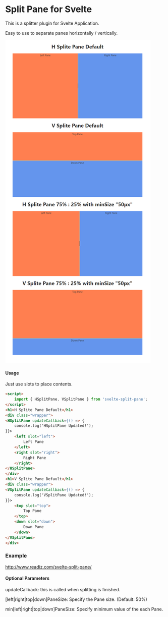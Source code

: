 # Split Pane for Svelte

This is a splitter plugin for Svelte Application.

Easy to use to separate panes horizontally / vertically.

![](2021-02-07-23-58-06.png)

#### Usage

Just use slots to place contents.
```html
<script>
    import { HSplitPane, VSplitPane } from 'svelte-split-pane';
</script>
<h1>H Splite Pane Default</h1>
<div class="wrapper">
<HSplitPane updateCallback={() => {
    console.log('HSplitPane Updated!');
}}>
    <left slot="left">
        Left Pane
    </left>
    <right slot="right">
        Right Pane
    </right>
</HSplitPane>
</div>
<h1>V Splite Pane Default</h1>
<div class="wrapper">
<VSplitPane updateCallback={() => {
    console.log('VSplitPane Updated!');
}}>
    <top slot="top">
        Top Pane
    </top>
    <down slot="down">
        Down Pane
    </down>
</VSplitPane>
</div>
```

### Example

http://www.readiz.com/svelte-split-pane/

#### Optional Parameters

updateCallback: this is called when splitting is finished.

[left|right|top|down]PaneSize: Specify the Pane size. (Default: 50%)

min[left|right|top|down]PaneSize: Specify minimum value of the each Pane.
